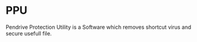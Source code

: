 # PPU
Pendrive Protection Utility is a Software which removes shortcut virus and secure usefull file.
